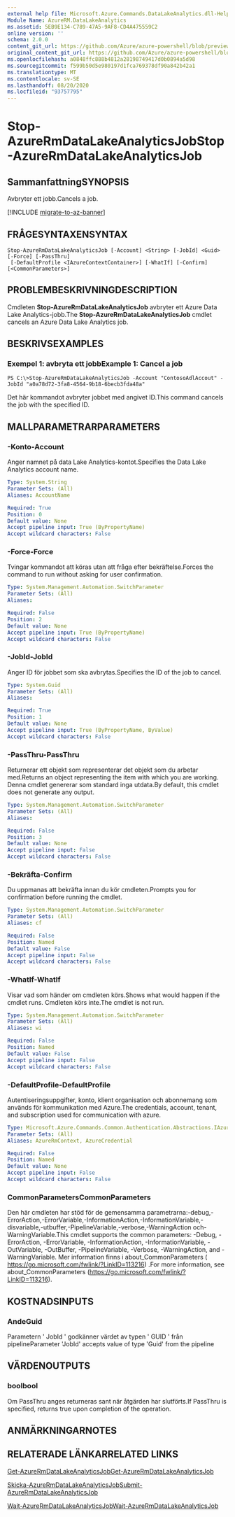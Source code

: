 ```yaml
---
external help file: Microsoft.Azure.Commands.DataLakeAnalytics.dll-Help.xml
Module Name: AzureRM.DataLakeAnalytics
ms.assetid: 5EB9E134-C789-47A5-9AF8-CD4A475559C2
online version: ''
schema: 2.0.0
content_git_url: https://github.com/Azure/azure-powershell/blob/preview/src/ResourceManager/DataLakeAnalytics/Commands.DataLakeAnalytics/help/Stop-AzureRmDataLakeAnalyticsJob.md
original_content_git_url: https://github.com/Azure/azure-powershell/blob/preview/src/ResourceManager/DataLakeAnalytics/Commands.DataLakeAnalytics/help/Stop-AzureRmDataLakeAnalyticsJob.md
ms.openlocfilehash: a0848ffc888b4812a28198749417d0b0894a5d98
ms.sourcegitcommit: f599b50d5e980197d1fca769378df90a842b42a1
ms.translationtype: MT
ms.contentlocale: sv-SE
ms.lasthandoff: 08/20/2020
ms.locfileid: "93757795"
---
```

# <span data-ttu-id="cc779-101">Stop-AzureRmDataLakeAnalyticsJob</span><span class="sxs-lookup"><span data-stu-id="cc779-101">Stop-AzureRmDataLakeAnalyticsJob</span></span>

## <span data-ttu-id="cc779-102">Sammanfattning</span><span class="sxs-lookup"><span data-stu-id="cc779-102">SYNOPSIS</span></span>
<span data-ttu-id="cc779-103">Avbryter ett jobb.</span><span class="sxs-lookup"><span data-stu-id="cc779-103">Cancels a job.</span></span>

[!INCLUDE [migrate-to-az-banner](../../includes/migrate-to-az-banner.md)]

## <span data-ttu-id="cc779-104">FRÅGESYNTAXEN</span><span class="sxs-lookup"><span data-stu-id="cc779-104">SYNTAX</span></span>

```
Stop-AzureRmDataLakeAnalyticsJob [-Account] <String> [-JobId] <Guid> [-Force] [-PassThru]
 [-DefaultProfile <IAzureContextContainer>] [-WhatIf] [-Confirm] [<CommonParameters>]
```

## <span data-ttu-id="cc779-105">PROBLEMBESKRIVNING</span><span class="sxs-lookup"><span data-stu-id="cc779-105">DESCRIPTION</span></span>
<span data-ttu-id="cc779-106">Cmdleten **Stop-AzureRmDataLakeAnalyticsJob** avbryter ett Azure Data Lake Analytics-jobb.</span><span class="sxs-lookup"><span data-stu-id="cc779-106">The **Stop-AzureRmDataLakeAnalyticsJob** cmdlet cancels an Azure Data Lake Analytics job.</span></span>

## <span data-ttu-id="cc779-107">BESKRIVS</span><span class="sxs-lookup"><span data-stu-id="cc779-107">EXAMPLES</span></span>

### <span data-ttu-id="cc779-108">Exempel 1: avbryta ett jobb</span><span class="sxs-lookup"><span data-stu-id="cc779-108">Example 1: Cancel a job</span></span>
```
PS C:\>Stop-AzureRmDataLakeAnalyticsJob -Account "ContosoAdlAccout" -JobId "a0a78d72-3fa8-4564-9b18-6becb3fda48a"
```

<span data-ttu-id="cc779-109">Det här kommandot avbryter jobbet med angivet ID.</span><span class="sxs-lookup"><span data-stu-id="cc779-109">This command cancels the job with the specified ID.</span></span>

## <span data-ttu-id="cc779-110">MALLPARAMETRAR</span><span class="sxs-lookup"><span data-stu-id="cc779-110">PARAMETERS</span></span>

### <span data-ttu-id="cc779-111">-Konto</span><span class="sxs-lookup"><span data-stu-id="cc779-111">-Account</span></span>
<span data-ttu-id="cc779-112">Anger namnet på data Lake Analytics-kontot.</span><span class="sxs-lookup"><span data-stu-id="cc779-112">Specifies the Data Lake Analytics account name.</span></span>

```yaml
Type: System.String
Parameter Sets: (All)
Aliases: AccountName

Required: True
Position: 0
Default value: None
Accept pipeline input: True (ByPropertyName)
Accept wildcard characters: False
```

### <span data-ttu-id="cc779-113">-Force</span><span class="sxs-lookup"><span data-stu-id="cc779-113">-Force</span></span>
<span data-ttu-id="cc779-114">Tvingar kommandot att köras utan att fråga efter bekräftelse.</span><span class="sxs-lookup"><span data-stu-id="cc779-114">Forces the command to run without asking for user confirmation.</span></span>

```yaml
Type: System.Management.Automation.SwitchParameter
Parameter Sets: (All)
Aliases: 

Required: False
Position: 2
Default value: None
Accept pipeline input: True (ByPropertyName)
Accept wildcard characters: False
```

### <span data-ttu-id="cc779-115">-JobId</span><span class="sxs-lookup"><span data-stu-id="cc779-115">-JobId</span></span>
<span data-ttu-id="cc779-116">Anger ID för jobbet som ska avbrytas.</span><span class="sxs-lookup"><span data-stu-id="cc779-116">Specifies the ID of the job to cancel.</span></span>

```yaml
Type: System.Guid
Parameter Sets: (All)
Aliases: 

Required: True
Position: 1
Default value: None
Accept pipeline input: True (ByPropertyName, ByValue)
Accept wildcard characters: False
```

### <span data-ttu-id="cc779-117">-PassThru</span><span class="sxs-lookup"><span data-stu-id="cc779-117">-PassThru</span></span>
<span data-ttu-id="cc779-118">Returnerar ett objekt som representerar det objekt som du arbetar med.</span><span class="sxs-lookup"><span data-stu-id="cc779-118">Returns an object representing the item with which you are working.</span></span>
<span data-ttu-id="cc779-119">Denna cmdlet genererar som standard inga utdata.</span><span class="sxs-lookup"><span data-stu-id="cc779-119">By default, this cmdlet does not generate any output.</span></span>

```yaml
Type: System.Management.Automation.SwitchParameter
Parameter Sets: (All)
Aliases: 

Required: False
Position: 3
Default value: None
Accept pipeline input: False
Accept wildcard characters: False
```

### <span data-ttu-id="cc779-120">-Bekräfta</span><span class="sxs-lookup"><span data-stu-id="cc779-120">-Confirm</span></span>
<span data-ttu-id="cc779-121">Du uppmanas att bekräfta innan du kör cmdleten.</span><span class="sxs-lookup"><span data-stu-id="cc779-121">Prompts you for confirmation before running the cmdlet.</span></span>

```yaml
Type: System.Management.Automation.SwitchParameter
Parameter Sets: (All)
Aliases: cf

Required: False
Position: Named
Default value: False
Accept pipeline input: False
Accept wildcard characters: False
```

### <span data-ttu-id="cc779-122">-WhatIf</span><span class="sxs-lookup"><span data-stu-id="cc779-122">-WhatIf</span></span>
<span data-ttu-id="cc779-123">Visar vad som händer om cmdleten körs.</span><span class="sxs-lookup"><span data-stu-id="cc779-123">Shows what would happen if the cmdlet runs.</span></span>
<span data-ttu-id="cc779-124">Cmdleten körs inte.</span><span class="sxs-lookup"><span data-stu-id="cc779-124">The cmdlet is not run.</span></span>

```yaml
Type: System.Management.Automation.SwitchParameter
Parameter Sets: (All)
Aliases: wi

Required: False
Position: Named
Default value: False
Accept pipeline input: False
Accept wildcard characters: False
```

### <span data-ttu-id="cc779-125">-DefaultProfile</span><span class="sxs-lookup"><span data-stu-id="cc779-125">-DefaultProfile</span></span>
<span data-ttu-id="cc779-126">Autentiseringsuppgifter, konto, klient organisation och abonnemang som används för kommunikation med Azure.</span><span class="sxs-lookup"><span data-stu-id="cc779-126">The credentials, account, tenant, and subscription used for communication with azure.</span></span>

```yaml
Type: Microsoft.Azure.Commands.Common.Authentication.Abstractions.IAzureContextContainer
Parameter Sets: (All)
Aliases: AzureRmContext, AzureCredential

Required: False
Position: Named
Default value: None
Accept pipeline input: False
Accept wildcard characters: False
```

### <span data-ttu-id="cc779-127">CommonParameters</span><span class="sxs-lookup"><span data-stu-id="cc779-127">CommonParameters</span></span>
<span data-ttu-id="cc779-128">Den här cmdleten har stöd för de gemensamma parametrarna:-debug,-ErrorAction,-ErrorVariable,-InformationAction,-InformationVariable,-disvariable,-utbuffer,-PipelineVariable,-verbose,-WarningAction och-WarningVariable.</span><span class="sxs-lookup"><span data-stu-id="cc779-128">This cmdlet supports the common parameters: -Debug, -ErrorAction, -ErrorVariable, -InformationAction, -InformationVariable, -OutVariable, -OutBuffer, -PipelineVariable, -Verbose, -WarningAction, and -WarningVariable.</span></span> <span data-ttu-id="cc779-129">Mer information finns i about_CommonParameters ( https://go.microsoft.com/fwlink/?LinkID=113216) .</span><span class="sxs-lookup"><span data-stu-id="cc779-129">For more information, see about_CommonParameters (https://go.microsoft.com/fwlink/?LinkID=113216).</span></span>

## <span data-ttu-id="cc779-130">KOSTNADS</span><span class="sxs-lookup"><span data-stu-id="cc779-130">INPUTS</span></span>

### <span data-ttu-id="cc779-131">Ande</span><span class="sxs-lookup"><span data-stu-id="cc779-131">Guid</span></span>
<span data-ttu-id="cc779-132">Parametern ' JobId ' godkänner värdet av typen ' GUID ' från pipeline</span><span class="sxs-lookup"><span data-stu-id="cc779-132">Parameter 'JobId' accepts value of type 'Guid' from the pipeline</span></span>

## <span data-ttu-id="cc779-133">VÄRDEN</span><span class="sxs-lookup"><span data-stu-id="cc779-133">OUTPUTS</span></span>

### <span data-ttu-id="cc779-134">bool</span><span class="sxs-lookup"><span data-stu-id="cc779-134">bool</span></span>
<span data-ttu-id="cc779-135">Om PassThru anges returneras sant när åtgärden har slutförts.</span><span class="sxs-lookup"><span data-stu-id="cc779-135">If PassThru is specified, returns true upon completion of the operation.</span></span>

## <span data-ttu-id="cc779-136">ANMÄRKNINGAR</span><span class="sxs-lookup"><span data-stu-id="cc779-136">NOTES</span></span>

## <span data-ttu-id="cc779-137">RELATERADE LÄNKAR</span><span class="sxs-lookup"><span data-stu-id="cc779-137">RELATED LINKS</span></span>

[<span data-ttu-id="cc779-138">Get-AzureRmDataLakeAnalyticsJob</span><span class="sxs-lookup"><span data-stu-id="cc779-138">Get-AzureRmDataLakeAnalyticsJob</span></span>](./Get-AzureRmDataLakeAnalyticsJob.md)

[<span data-ttu-id="cc779-139">Skicka-AzureRmDataLakeAnalyticsJob</span><span class="sxs-lookup"><span data-stu-id="cc779-139">Submit-AzureRmDataLakeAnalyticsJob</span></span>](./Submit-AzureRmDataLakeAnalyticsJob.md)

[<span data-ttu-id="cc779-140">Wait-AzureRmDataLakeAnalyticsJob</span><span class="sxs-lookup"><span data-stu-id="cc779-140">Wait-AzureRmDataLakeAnalyticsJob</span></span>](./Wait-AzureRmDataLakeAnalyticsJob.md)


